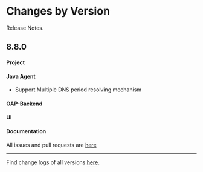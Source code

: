 Changes by Version
==================
Release Notes.

8.8.0
------------------

#### Project

#### Java Agent
* Support Multiple DNS period resolving mechanism
#### OAP-Backend

#### UI

#### Documentation

All issues and pull requests are [here](https://github.com/apache/skywalking/milestone/96?closed=1)

------------------
Find change logs of all versions [here](changes).

